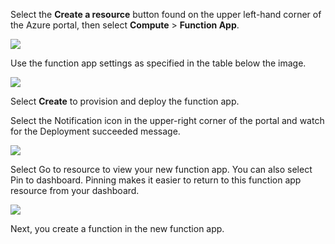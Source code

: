 Select the **Create a resource** button found on the upper left-hand corner of the Azure portal, then select **Compute** > **Function App**.

![](https://github.com/fenago/katacoda-scenarios/raw/master/azure-functions/azure-functions-trigger-blob/steps/2/1.png)

Use the function app settings as specified in the table below the image.

![](https://github.com/fenago/katacoda-scenarios/raw/master/azure-functions/azure-functions-trigger-blob/steps/2/2.png)

Select **Create** to provision and deploy the function app.

Select the Notification icon in the upper-right corner of the portal and watch for the Deployment succeeded message.

![](https://github.com/fenago/katacoda-scenarios/raw/master/azure-functions/azure-functions-trigger-blob/steps/2/3.png)


Select Go to resource to view your new function app. You can also select Pin to dashboard. Pinning makes it easier to return to this function app resource from your dashboard.

![](https://github.com/fenago/katacoda-scenarios/raw/master/azure-functions/azure-functions-trigger-blob/steps/2/4.JPG)

Next, you create a function in the new function app.
